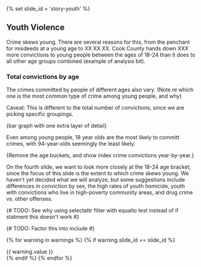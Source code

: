 {% set slide_id = 'story-youth' %}

## Youth Violence	

Crime skews young. There are several reasons for this, from the penchant for misdeeds at a young age to XX XX XX. Cook County hands down XXX more convictions to young people between the ages of 18-24 than it does to all other age groups combined (example of analysis bit). 

### Total convictions by age

<div class="chart" id="convictions-by-age-chart"></div>

The crimes committed by people of different ages also vary. (Note re which one is the most common type of crime among young people, and why) 

Caveat: This is different to the total number of convictions, since we are picking specific groupings.

{bar graph with one extra layer of detail}

Even among young people, 18 year olds are the most likely to committ crimes, with 94-year-olds seemingly the least likely. 

{Remove the age buckets, and show index crime convictions year-by-year.}

On the fourth slide, we want to look more closely at the 18-24 age bracket, since the focus of this slide is the extent to which crime skews young. We haven't yet decided what we will analyze, but some suggestions include differences in conviction by sex, the high rates of youth homicide, youth with convictions who live in high-poverty
community areas, and drug crime vs. other offenses.

{# TODO: See why using selectattr filter with equalto test instead of if statment this doesn't work #}

{# TODO: Factor this into include #}

{% for warning in warnings %}
{% if warning.slide_id == slide_id %}
<div class="alert alert-warning" role="alert"><span class="glyphicon glyphicon-warning-sign"></span> {{ warning.value }}</div>
{% endif %}
{% endfor %}
